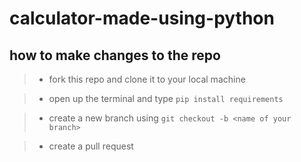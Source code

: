 # calculator-made-using-python

## how to make changes to the repo

> - fork this repo and clone it to your local machine

> - open up the terminal and type `pip install requirements`

> - create a new branch using `git checkout -b <name of your branch>`

> - create a pull request
